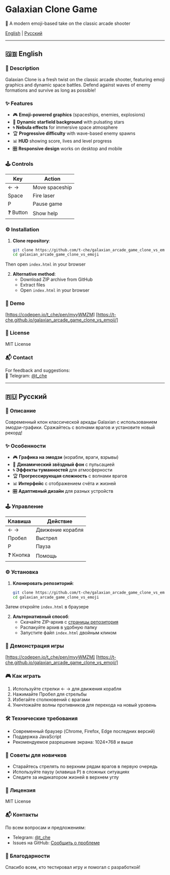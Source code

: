 # Galaxian Clone Game  

🌌 A modern emoji-based take on the classic arcade shooter  

[English](#english) | [Русский](#russian)  

---

<a name="english"></a>
## 🇬🇧 English  

### 🚀 Description  
Galaxian Clone is a fresh twist on the classic arcade shooter, featuring emoji graphics and dynamic space battles. Defend against waves of enemy formations and survive as long as possible!  

### ✨ Features  
- 🎮 **Emoji-powered graphics** (spaceships, enemies, explosions)  
- 🌠 **Dynamic starfield background** with pulsating stars  
- 🌀 **Nebula effects** for immersive space atmosphere  
- 🏆 **Progressive difficulty** with wave-based enemy spawns  
- 📊 **HUD** showing score, lives and level progress  
- 🎛️ **Responsive design** works on desktop and mobile  

### 🕹️ Controls  
| Key       | Action          |
|-----------|-----------------|
| ← →       | Move spaceship  |
| Space     | Fire laser      |
| P         | Pause game      |
| ❓ Button | Show help       |

### ⚙️ Installation  
1. **Clone repository**:  
   ```bash
   git clone https://github.com/t-che/galaxian_arcade_game_clone_vs_emoji.git
   cd galaxian_arcade_game_clone_vs_emoji

Then open `index.html` in your browser  

2. **Alternative method**:  
   - Download ZIP archive from GitHub  
   - Extract files  
   - Open `index.html` in your browser  

### 👾 Demo
[https://codepen.io/t_che/pen/myyWMZM]
[https://t-che.github.io/galaxian_arcade_game_clone_vs_emoji/]

### 📜 License  
MIT License

### 📬 Contact  
For feedback and suggestions:  
📧 Telegram: [@t_che](https://t.me/t_che)  

---

<a name="russian"></a>
## 🇷🇺 Русский  

### 🚀 Описание  
Современный клон классической аркады Galaxian с использованием эмодзи-графики. Сражайтесь с волнами врагов и установите новый рекорд!  

### ✨ Особенности  
- 🎮 **Графика на эмодзи** (корабли, враги, взрывы)  
- 🌠 **Динамический звёздный фон** с пульсацией  
- 🌀 **Эффекты туманностей** для атмосферности  
- 🏆 **Прогрессирующая сложность** с волнами врагов  
- 📊 **Интерфейс** с отображением счёта и жизней  
- 🎛️ **Адаптивный дизайн** для разных устройств  

### 🕹️ Управление  
| Клавиша   | Действие       |
|-----------|----------------|
| ← →       | Движение корабля |
| Пробел    | Выстрел        |
| P         | Пауза          |
| ❓ Кнопка | Помощь         |

### ⚙️ Установка  
1. **Клонировать репозиторий**:  
   ```bash
   git clone https://github.com/t-che/galaxian_arcade_game_clone_vs_emoji.git
   cd galaxian_arcade_game_clone_vs_emoji

Затем откройте `index.html` в браузере  

2. **Альтернативный способ**:  
   - Скачайте ZIP-архив с [страницы репозитория](https://github.com/t-che/galaxian_arcade_game_clone_vs_emoji)  
   - Распакуйте архив в удобную папку  
   - Запустите файл `index.html` двойным кликом  

### 👾 Демонстрация игры
[https://codepen.io/t_che/pen/myyWMZM]
[https://t-che.github.io/galaxian_arcade_game_clone_vs_emoji/]

### 🎮 Как играть  
1. Используйте стрелки ← → для движения корабля  
2. Нажимайте Пробел для стрельбы  
3. Избегайте столкновений с врагами  
4. Уничтожайте волны противников для перехода на новый уровень  

### 🛠 Технические требования  
- Современный браузер (Chrome, Firefox, Edge последних версий)  
- Поддержка JavaScript  
- Рекомендуемое разрешение экрана: 1024×768 и выше  

### 🚀 Советы для новичков  
- Старайтесь стрелять по верхним рядам врагов в первую очередь  
- Используйте паузу (клавиша P) в сложных ситуациях  
- Следите за индикатором жизней в верхнем углу  

### 📜 Лицензия  
MIT License

### 📬 Контакты  
По всем вопросам и предложениям:  
- Telegram: [@t_che](https://t.me/t_che)  
- Issues на GitHub: [Сообщить о проблеме](https://github.com/t-che/galaxian_arcade_game_clone_vs_emoji/issues)  

### 🙏 Благодарности  
Спасибо всем, кто тестировал игру и помогал с разработкой!  

